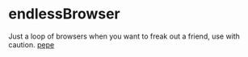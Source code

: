 # endlessBrowser
Just a loop of browsers when you want to freak out a friend, use with caution.
[pepe](https://github.com/fullsduck/endlessBrowser/blob/main/pepes.jpeg?raw=true)
